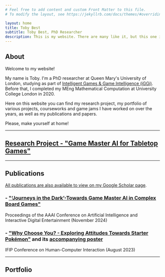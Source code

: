 ```yaml
---
# Feel free to add content and custom Front Matter to this file.
# To modify the layout, see https://jekyllrb.com/docs/themes/#overriding-theme-defaults

layout: home
title: Toby Best
subtitle: Toby Best, PhD Researcher
description: This is my website. There are many like it, but this one is mine!
---
```


## About

Welcome to my website!

My name is Toby. I'm a PhD researcher at Queen Mary's University of London, studying as part of [Intelligent Games & Game Intelligence (iGGi)][iggi]. Before that, I completed my MEng Mathematical Computation at University College London in 2020.

Here on this website you can find my research project, my portfolio of various projects, courseworks and game jams I have worked on over the years, as well as my publications and papers.

Please, make yourself at home!

---

## [Research Project - "Game Master AI for Tabletop Games"][research]

---

## Publications

[All publications are also available to view on my Google Scholar page][scholar].

### - ["‘Journeys in the Dark’-Towards Game Master AI in Complex Board Games"][descent]
Proceedings of the AAAI Conference on Artificial Intelligence and Interactive Digital Entertainment (November 2024)

### - ["Why Choose You? - Exploring Attitudes Towards Starter Pokémon"][whychooseyou] and its [accompanying poster][poster]
IFIP Conference on Human-Computer Interaction (August 2023)

---

## Portfolio

[iggi]: https://www.iggi-phd.org
[research]: ../research_project
[scholar]: https://scholar.google.com/citations?user=IMVoLycAAAAJ
[descent]: ../assets/files/Journeys_in_the_Dark.pdf
[whychooseyou]: ../assets/files/Why_Choose_You.pdf
[poster]: ../assets/files/Starter_Pokémon_Research_Poster.png